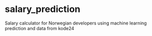 # salary_prediction
Salary calculator for Norwegian developers using machine learning prediction and data from kode24
